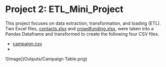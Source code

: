 # Project 2: ETL_Mini_Project

This project focuses on data extraction, transformation, and loading (ETL). Two Excel files, [contacts.xlsx](Resources/contacts.xlsx) and [crowdfunding.xlsx](Resources/crowdfunding.xlsx), were taken into a Pandas Dataframe and transformed to create the following four CSV files.

- [campaign.csv](Outputs/campaign.csv)
- 

![Image](Outputs/Campaign Table.png)
